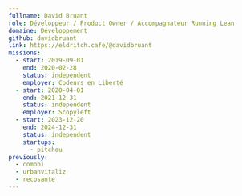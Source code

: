 ```yaml
---
fullname: David Bruant
role: Développeur / Product Owner / Accompagnateur Running Lean
domaine: Développement
github: davidbruant
link: https://eldritch.cafe/@davidbruant
missions:
  - start: 2019-09-01
    end: 2020-02-28
    status: independent
    employer: Codeurs en Liberté
  - start: 2020-04-01
    end: 2021-12-31
    status: independent
    employer: Scopyleft
  - start: 2023-12-20
    end: 2024-12-31
    status: independent
    startups:
      - pitchou
previously:
  - comobi
  - urbanvitaliz
  - recosante
---
```

